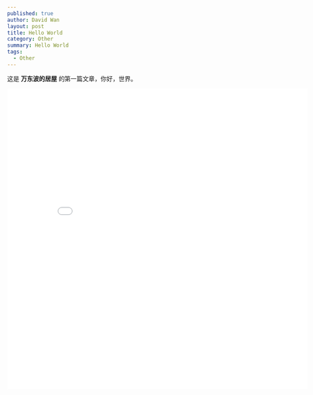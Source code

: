 ```yaml
---
published: true
author: David Wan
layout: post
title: Hello World
category: Other
summary: Hello World
tags:
  - Other
---
```


这是 **万东波的居屋** 的第一篇文章，你好，世界。

<center><embed src="/pdf/mysql-kernel.pdf" width="700" height="700"></center>
